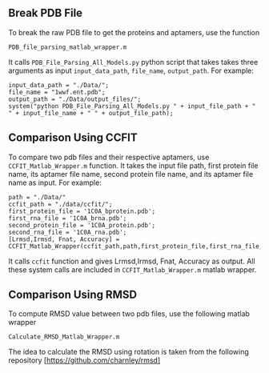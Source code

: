 ## Break PDB File
To break the raw PDB file to get the proteins and aptamers, use the function
```
PDB_file_parsing_matlab_wrapper.m
```
It calls `PDB_File_Parsing_All_Models.py` python script that takes takes three arguments as input `input_data_path`, `file_name`, `output_path`. For example:

```
input_data_path = "./Data/";
file_name = "1wwf.ent.pdb";
output_path = "./Data/output_files/";
system("python PDB_File_Parsing_All_Models.py " + input_file_path + " " + input_file_name + " " + output_file_path);
```

## Comparison Using CCFIT
To compare two pdb files and their respective aptamers, use `CCFIT_Matlab_Wrapper.m` function. It takes the input file path, first protein file name, its aptamer file name, second protein file name, and its aptamer file name as input. For example:
```
path = "./Data/"
ccfit_path = "./data/ccfit/";
first_protein_file = '1C0A_bprotein.pdb';
first_rna_file = '1C0A_brna.pdb';
second_protein_file = '1C0A_protein.pdb';
second_rna_file = '1C0A_rna.pdb';
[Lrmsd,Irmsd, Fnat, Accuracy] = CCFIT_Matlab_Wrapper(ccfit_path,path,first_protein_file,first_rna_file,second_protein_file,second_rna_file);
```
It calls ``ccfit`` function and gives Lrmsd,Irmsd, Fnat, Accuracy as output. All these system calls are included in `CCFIT_Matlab_Wrapper.m` matlab wrapper.

## Comparison Using RMSD
To compute RMSD value between two pdb files, use the following matlab wrapper 
```
Calculate_RMSD_Matlab_Wrapper.m
```

The idea to calculate the RMSD using rotation is taken from the following repository
[https://github.com/charnley/rmsd]
